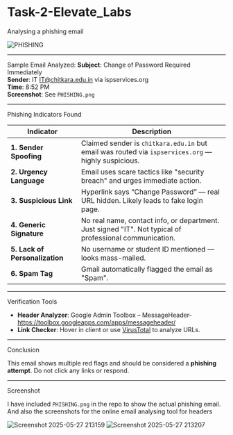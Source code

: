 # Task-2-Elevate_Labs
Analysing a phishing email


![PHISHING](https://github.com/user-attachments/assets/1399dc9f-35c2-40e7-9c5d-1f0ffc71c8a0)


---

 Sample Email Analyzed:
**Subject**: Change of Password Required Immediately  
**Sender**: IT IT@chitkara.edu.in via ispservices.org  
**Time**: 8:52 PM  
**Screenshot**: See `PHISHING.png`

---

 Phishing Indicators Found

| Indicator | Description |
|----------|-------------|
| **1. Sender Spoofing** | Claimed sender is `chitkara.edu.in` but email was routed via `ispservices.org` — highly suspicious. |
| **2. Urgency Language** | Email uses scare tactics like "security breach" and urges immediate action. |
| **3. Suspicious Link** | Hyperlink says “Change Password” — real URL hidden. Likely leads to fake login page. |
| **4. Generic Signature** | No real name, contact info, or department. Just signed "IT". Not typical of professional communication. |
| **5. Lack of Personalization** | No username or student ID mentioned — looks mass-mailed. |
| **6. Spam Tag** | Gmail automatically flagged the email as "Spam". |

---

Verification Tools

- **Header Analyzer**: Google Admin Toolbox – MessageHeader-  https://toolbox.googleapps.com/apps/messageheader/
- **Link Checker**: Hover in client or use [VirusTotal](https://www.virustotal.com) to analyze URLs.

---

Conclusion

This email shows multiple red flags and should be considered a **phishing attempt**. Do not click any links or respond.

---

 Screenshot

I have included `PHISHING.png` in the repo to show the actual phishing email.
And also the screenshots for the online email analysing tool for headers 

![Screenshot 2025-05-27 213159](https://github.com/user-attachments/assets/c0cf06cf-e43b-47f2-8199-f51524a63959)
![Screenshot 2025-05-27 213207](https://github.com/user-attachments/assets/96a9bff5-ce79-4b97-ade2-385693c4e633)


